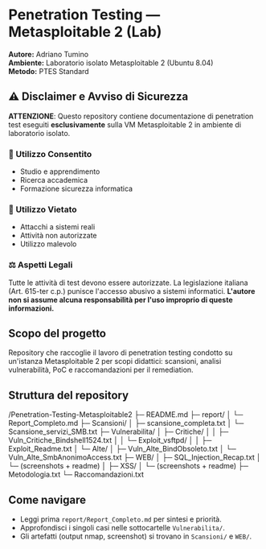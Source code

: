 # Penetration Testing — Metasploitable 2 (Lab)

**Autore:** Adriano Tumino  
**Ambiente:** Laboratorio isolato Metasploitable 2 (Ubuntu 8.04)  
**Metodo:** PTES Standard

## ⚠️ Disclaimer e Avviso di Sicurezza
**ATTENZIONE**: Questo repository contiene documentazione di penetration test eseguiti **esclusivamente** sulla VM Metasploitable 2 in ambiente di laboratorio isolato.
### 🚫 Utilizzo Consentito
- Studio e apprendimento
- Ricerca accademica
- Formazione sicurezza informatica

### 🚫 Utilizzo Vietato
- Attacchi a sistemi reali
- Attività non autorizzate
- Utilizzo malevolo

### ⚖️ Aspetti Legali
Tutte le attività di test devono essere autorizzate. La legislazione italiana (Art. 615-ter c.p.) punisce l'accesso abusivo a sistemi informatici.
**L'autore non si assume alcuna responsabilità per l'uso improprio di queste informazioni.**

## Scopo del progetto
Repository che raccoglie il lavoro di penetration testing condotto su un'istanza Metasploitable 2 per scopi didattici: scansioni, analisi vulnerabilità, PoC e raccomandazioni per il remediation.

## Struttura del repository
/Penetration-Testing-Metasploitable2
├─ README.md
├─ report/
│ └─ Report_Completo.md
├─ Scansioni/
│ ├─ scansione_completa.txt
│ └─ Scansione_servizi_SMB.txt
├─ Vulnerabilita/
│ ├─ Critiche/
│ │ ├─ Vuln_Critiche_Bindshell1524.txt
│ │ └─ Exploit_vsftpd/
│ │ ├─ Exploit_Readme.txt
│ └─ Alte/
│ ├─ Vuln_Alte_BindObsoleto.txt
│ └─ Vuln_Alte_SmbAnonimoAccess.txt
├─ WEB/
│ ├─ SQL_Injection_Recap.txt
│ └─ (screenshots + readme)
│ ├─ XSS/
│ └─ (screenshots + readme)
├─ Metodologia.txt
└─ Raccomandazioni.txt


## Come navigare
- Leggi prima `report/Report_Completo.md` per sintesi e priorità.  
- Approfondisci i singoli casi nelle sottocartelle `Vulnerabilita/`.  
- Gli artefatti (output nmap, screenshot) si trovano in `Scansioni/` e `WEB/`. 



